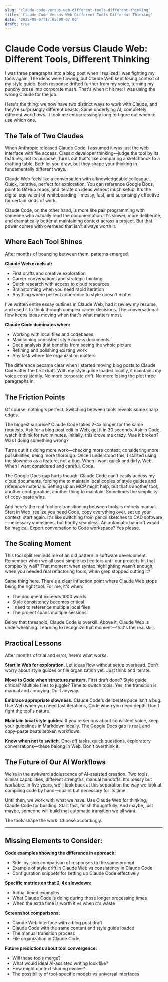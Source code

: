 ```yaml
---
slug: 'claude-code-versus-web-different-tools-different-thinking'
title: 'Claude Code Versus Web Different Tools Different Thinking'
date: '2025-09-07T17:05:08-07:00'
draft: true
---
```


# Claude Code versus Claude Web: Different Tools, Different Thinking

I was three paragraphs into a blog post when I realized I was fighting my tools again. The ideas were flowing, but Claude Web kept losing context of my style guide. Each response drifted further from my voice, turning my punchy prose into corporate mush. That's when it hit me: I was using the wrong Claude for the job.

Here's the thing: we now have two distinct ways to work with Claude, and they're surprisingly different beasts. Same underlying AI, completely different workflows. It took me embarrassingly long to figure out when to use which one.

## The Tale of Two Claudes

When Anthropic released Claude Code, I assumed it was just the web interface with file access. Classic developer thinking—judge the tool by its features, not its purpose. Turns out that's like comparing a sketchbook to a drafting table. Both let you draw, but they shape your thinking in fundamentally different ways.

Claude Web feels like a conversation with a knowledgeable colleague. Quick, iterative, perfect for exploration. You can reference Google Docs, point to GitHub repos, and iterate on ideas without much setup. It's the digital equivalent of whiteboarding—messy, fast, and surprisingly effective for certain kinds of work.

Claude Code, on the other hand, is more like pair programming with someone who actually read the documentation. It's slower, more deliberate, and dramatically better at maintaining context across a project. But that power comes with overhead that isn't always worth it.

## Where Each Tool Shines

After months of bouncing between them, patterns emerged.

**Claude Web excels at:**
- First drafts and creative exploration
- Career conversations and strategic thinking  
- Quick research with access to cloud resources
- Brainstorming when you need rapid iteration
- Anything where perfect adherence to style doesn't matter

I've written entire essay outlines in Claude Web, had it review my resume, and used it to think through complex career decisions. The conversational flow keeps ideas moving when that's what matters most.

**Claude Code dominates when:**
- Working with local files and codebases
- Maintaining consistent style across documents
- Deep analysis that benefits from seeing the whole picture
- Refining and polishing existing work
- Any task where file organization matters

The difference became clear when I started moving blog posts to Claude Code after the first draft. With my style guide loaded locally, it maintains my voice consistently. No more corporate drift. No more losing the plot three paragraphs in.

## The Friction Points

Of course, nothing's perfect. Switching between tools reveals some sharp edges.

The biggest surprise? Claude Code takes 2-4x longer for the same requests. Ask for a blog post edit in Web, get it in 30 seconds. Ask in Code, watch it think for two minutes. Initially, this drove me crazy. Was it broken? Was I doing something wrong?

Turns out it's doing more work—checking more context, considering more possibilities, being more thorough. Once I understood this, I started using the slowness as a feature, not a bug. When I want quick and dirty, Web. When I want considered and careful, Code.

The Google Docs gap hurts though. Claude Code can't easily access my cloud documents, forcing me to maintain local copies of style guides and reference materials. Setting up an MCP might help, but that's another tool, another configuration, another thing to maintain. Sometimes the simplicity of copy-paste wins.

And here's the real friction: transitioning between tools is entirely manual. Start in Web, realize you need Code, copy everything over, set up your context, start again. It's like switching from pencil sketches to CAD software—necessary sometimes, but hardly seamless. An automatic handoff would be magical. Export conversation to Code workspace? Yes please.

## The Scaling Moment

This tool split reminds me of an old pattern in software development. Remember when we all used simple text editors until our projects hit that complexity wall? That moment when syntax highlighting wasn't enough, when you needed real refactoring tools, when grep stopped cutting it?

Same thing here. There's a clear inflection point where Claude Web stops being the right tool. For me, it's when:
- The document exceeds 1000 words
- Style consistency becomes critical
- I need to reference multiple local files
- The project spans multiple sessions

Below that threshold, Claude Code is overkill. Above it, Claude Web is underwhelming. Learning to recognize that moment—that's the real skill.

## Practical Lessons

After months of trial and error, here's what works:

**Start in Web for exploration.** Let ideas flow without setup overhead. Don't worry about style guides or file organization yet. Just think and iterate.

**Move to Code when structure matters.** First draft done? Style guide critical? Multiple files to juggle? Time to switch tools. Yes, the transition is manual and annoying. Do it anyway.

**Embrace appropriate slowness.** Claude Code's deliberate pace isn't a bug. Use Web when you need fast iterations, Code when you need depth. Don't fight the tool's nature.

**Maintain local style guides.** If you're serious about consistent voice, keep your guidelines in Markdown locally. The Google Docs gap is real, and copy-paste beats broken workflows.

**Know when not to switch.** One-off tasks, quick questions, exploratory conversations—these belong in Web. Don't overthink it.

## The Future of Our AI Workflows

We're in the awkward adolescence of AI-assisted creation. Two tools, similar capabilities, different strengths, manual handoffs. It's messy but workable. In five years, we'll look back at this separation the way we look at compiling code by hand—quaint but necessary for its time.

Until then, we work with what we have. Use Claude Web for thinking, Claude Code for building. Start fast, finish thoughtfully. And maybe, just maybe, someone will build that automatic transition we all want.

The tools shape the work. Choose accordingly.

---

## Missing Elements to Consider:

**Code examples showing the difference in approach:**
- Side-by-side comparison of responses to the same prompt
- Example of style drift in Claude Web vs consistency in Claude Code
- Configuration snippets for setting up Claude Code effectively

**Specific metrics on that 2-4x slowdown:**
- Actual timed examples
- What Claude Code is doing during those longer processing times
- When the extra time is worth it vs when it's waste

**Screenshot comparisons:**
- Claude Web interface with a blog post draft
- Claude Code with the same content and style guide loaded
- The manual transition process
- File organization in Claude Code

**Future predictions about tool convergence:**
- Will these tools merge?
- What would ideal AI-assisted writing look like?
- How might context sharing evolve?
- The possibility of tool-specific models vs universal interfaces